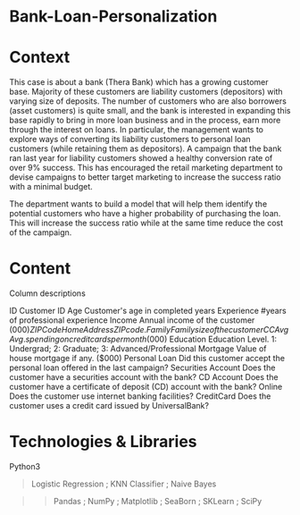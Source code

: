 # Bank-Loan-Personalization
# Context
This case is about a bank (Thera Bank) which has a growing customer base. Majority of these customers are liability customers (depositors) with varying size of deposits. The number of customers who are also borrowers (asset customers) is quite small, and the bank is interested in expanding this base rapidly to bring in more loan business and in the process, earn more through the interest on loans. In particular, the management wants to explore ways of converting its liability customers to personal loan customers (while retaining them as depositors). A campaign that the bank ran last year for liability customers showed a healthy conversion rate of over 9% success. This has encouraged the retail marketing department to devise campaigns to better target marketing to increase the success ratio with a minimal budget.

The department wants to build a model that will help them identify the potential customers who have a higher probability of purchasing the loan. This will increase the success ratio while at the same time reduce the cost of the campaign.

# Content

Column descriptions

ID Customer ID
Age Customer's age in completed years
Experience #years of professional experience
Income Annual income of the customer ($000)
ZIPCode Home Address ZIP code.
Family Family size of the customer
CCAvg Avg. spending on credit cards per month ($000)
Education Education Level. 1: Undergrad; 2: Graduate; 3: Advanced/Professional
Mortgage Value of house mortgage if any. ($000)
Personal Loan Did this customer accept the personal loan offered in the last campaign?
Securities Account Does the customer have a securities account with the bank?
CD Account Does the customer have a certificate of deposit (CD) account with the bank?
Online Does the customer use internet banking facilities?
CreditCard Does the customer uses a credit card issued by UniversalBank?


# Technologies & Libraries
Python3 

> Logistic Regression ; KNN Classifier ; Naive Bayes

>> Pandas ; NumPy ; Matplotlib ; SeaBorn ; SKLearn ; SciPy

